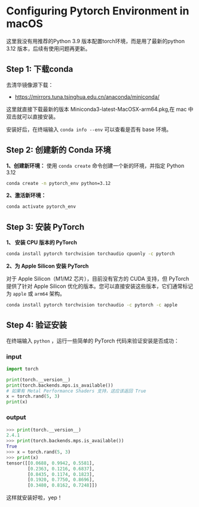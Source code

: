 # Configuring Pytorch Environment in macOS

这里我没有用推荐的Python 3.9 版本配置torch环境，而是用了最新的python 3.12 版本，后续有使用问题再更新。

## Step 1: 下载conda 

去清华镜像源下载：
- <https://mirrors.tuna.tsinghua.edu.cn/anaconda/miniconda/>

这里就直接下载最新的版本 Miniconda3-latest-MacOSX-arm64.pkg,在 mac 中双击就可以直接安装。

安装好后，在终端输入 `conda info --env` 可以查看是否有 base 环境。

## Step 2: 创建新的 Conda 环境

**1、创建新环境：** 使用 `conda create` 命令创建一个新的环境，并指定 Python 3.12

```bash
conda create -n pytorch_env python=3.12
```
**2、激活新环境：** 

```bash
conda activate pytorch_env
```

## Step 3: 安装 PyTorch

**1、 安装 CPU 版本的 PyTorch**

```bash
conda install pytorch torchvision torchaudio cpuonly -c pytorch
```

**2、为 Apple Silicon 安装 PyTorch**

对于 Apple Silicon（M1/M2 芯片），目前没有官方的 CUDA 支持，但 PyTorch 提供了针对 Apple Silicon 优化的版本。您可以直接安装这些版本，它们通常标记为 `apple` 或 `arm64` 架构。

```bash
conda install pytorch torchvision torchaudio -c pytorch -c apple
```
## Step 4: 验证安装
在终端输入 `python` ，运行一些简单的 PyTorch 代码来验证安装是否成功：

### input

```python
import torch

print(torch.__version__)
print(torch.backends.mps.is_available())  
# 如果有 Metal Performance Shaders 支持，这应该返回 True
x = torch.rand(5, 3)
print(x)
```
### output

```python
>>> print(torch.__version__)
2.4.1
>>> print(torch.backends.mps.is_available())  
True
>>> x = torch.rand(5, 3)
>>> print(x)
tensor([[0.0688, 0.9942, 0.5581],
        [0.2363, 0.1216, 0.6837],
        [0.8435, 0.1174, 0.1823],
        [0.1920, 0.7750, 0.8696],
        [0.3480, 0.8162, 0.7248]])
```

这样就安装好啦，yep！

